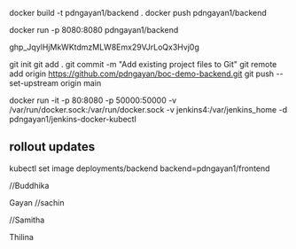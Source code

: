 docker build  -t pdngayan1/backend .
docker push pdngayan1/backend

docker run -p 8080:8080 pdngayan1/backend



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


git init
git add .
git commit -m "Add existing project files to Git"
git remote add origin https://github.com/pdngayan/boc-demo-backend.git
git push --set-upstream origin main 


docker run -it -p 80:8080 -p 50000:50000 -v /var/run/docker.sock:/var/run/docker.sock -v jenkins4:/var/jenkins_home -d pdngayan1/jenkins-docker-kubectl

rollout updates
---
kubectl set image deployments/backend backend=pdngayan1/frontend

//Buddhika

Gayan
//sachin

//Samitha




Thilina